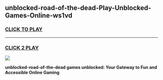 
## unblocked-road-of-the-dead-Play-Unblocked-Games-Online-ws1vd
<h3>
<a href="https://premium76.site?title=unblocked-road-of-the-dead&ref=24A">CLICK TO PLAY</a></h3>
<hr>

<h3>
<a href="https://premium76.site?title=unblocked-road-of-the-dead&ref=24A">CLICK 2 PLAY</a>
  
</h3>

<a href="https://premium76.site?title=unblocked-road-of-the-dead&ref=24A"><img src="https://clearcache.store/games.png"></a>


**unblocked-road-of-the-dead games unblocked: Your Gateway to Fun and Accessible Online Gaming**
